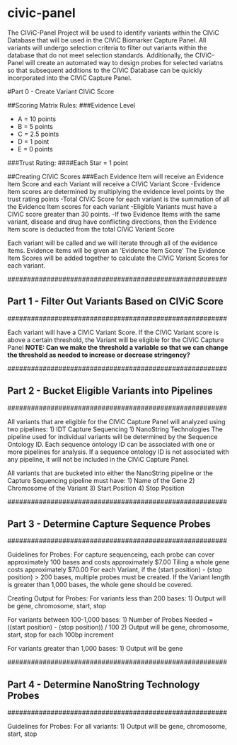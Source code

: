 # civic-panel
The CIViC-Panel Project will be used to identify variants within the CIViC Database that will be used in the CIViC Biomarker Capture Panel.  All variants will undergo selection criteria to filter out variants within the database that do not meet selection standards.  Additionally, the CIViC-Panel will create an automated way to design probes for selected variatns so that subsequent additions to the CIViC Database can be quickly incorporated into the CIViC Capture Panel.

#Part 0 - Create Variant CIViC Score 

##Scoring Matrix Rules:
###Evidence Level

- A = 10 points
- B = 5 points
- C = 2.5 points
- D = 1 point
- E = 0 points


###Trust Rating:
####Each Star = 1 point

##Creating CIViC Scores
###Each Evidence Item will receive an Evidence Item Score and each Variant will receive a CIViC Variant Score
-Evidence Item scores are determined by multiplying the evidence level points by the trust rating points
-Total CIViC Score for each variant is the summation of all the Evidence Item scores for each variant
-Eligible Variants must have a CIViC score greater than 30 points.
-If two Evidence Items with the same variant, disease and drug have conflicting directions, then the Evidence Item score is deducted from the total CIViC Variant Score

Each variant will be called and we will iterate through all of the evidence items.
Evidence items will be given an 'Evidence Item Score'
The Evidence Item Scores will be added together to calculate the CIViC Variant Scores for each variant.


########################################################
## Part 1 - Filter Out Variants Based on CIViC Score ##
########################################################

Each variant will have a CIViC Variant Score.
If the CIViC Variant score is above a certain threshold, the Variant will be eligible for the CIViC Capture Panel
	**NOTE: Can we make the threshold a variable so that we can change the threshold as needed to increase or decrease stringency?**


########################################################
##  Part 2 - Bucket Eligible Variants into Pipelines ##
########################################################


All variants that are eligible for the CIViC Capture Panel will analyzed using two pipelines:
	 1) IDT Capture Sequencing
	 1) NanoString Technologies
The pipeline used for individual variants will be determined by the Sequence Ontology ID.
Each sequence ontology ID can be associated with one or more pipelines for analysis.
If a sequence ontology ID is not associated with any pipeline, it will not be included in the CIViC Capture Panel.

All variants that are bucketed into either the NanoString pipeline or the Capture Sequencing pipeline must have:
	 1) Name of the Gene
	 2) Chromosome of the Variant
 	 3) Start Position
     4) Stop Position

########################################################
##   Part 3 - Determine Capture Sequence Probes      ##
########################################################

Guidelines for Probes:
For capture sequenceing, each probe can cover approximately 100 bases and costs approximately $7.00
Tiling a whole gene costs approximately $70.00
For each Variant, if the (start position) - (stop position) > 200 bases, multiple probes must be created.
If the Variant length is greater than 1,000 bases, the whole gene should be covered.

Creating Output for Probes:
For variants less than 200 bases:
	 1) Output will be gene, chromosome, start, stop

For variants between 100-1,000 bases:
	 1) Number of Probes Needed = ((start position) - (stop position)) / 100
	 2) Output will be gene, chromosome, start, stop for each 100bp increment

For variants greater than 1,000 bases:
    1) Output will be gene


########################################################
## Part 4 - Determine NanoString Technology Probes   ##
########################################################

Guidelines for Probes:
For all variants:
	 1) Output will be gene, chromosome, start, stop



